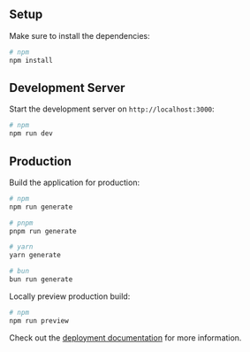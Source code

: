 ## Setup

Make sure to install the dependencies:

```bash
# npm
npm install

```

## Development Server

Start the development server on `http://localhost:3000`:

```bash
# npm
npm run dev

```

## Production

Build the application for production:

```bash
# npm
npm run generate

# pnpm
pnpm run generate

# yarn
yarn generate

# bun
bun run generate
```

Locally preview production build:

```bash
# npm
npm run preview

```

Check out the [deployment documentation](https://nuxt.com/docs/getting-started/deployment) for more information.
